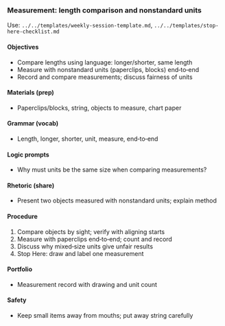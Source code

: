 ### Measurement: length comparison and nonstandard units

Use: `../../templates/weekly-session-template.md`, `../../templates/stop-here-checklist.md`

#### Objectives
- Compare lengths using language: longer/shorter, same length
- Measure with nonstandard units (paperclips, blocks) end‑to‑end
- Record and compare measurements; discuss fairness of units

#### Materials (prep)
- Paperclips/blocks, string, objects to measure, chart paper

#### Grammar (vocab)
- Length, longer, shorter, unit, measure, end‑to‑end

#### Logic prompts
- Why must units be the same size when comparing measurements?

#### Rhetoric (share)
- Present two objects measured with nonstandard units; explain method

#### Procedure
1) Compare objects by sight; verify with aligning starts
2) Measure with paperclips end‑to‑end; count and record
3) Discuss why mixed‑size units give unfair results
4) Stop Here: draw and label one measurement

#### Portfolio
- Measurement record with drawing and unit count

#### Safety
- Keep small items away from mouths; put away string carefully

